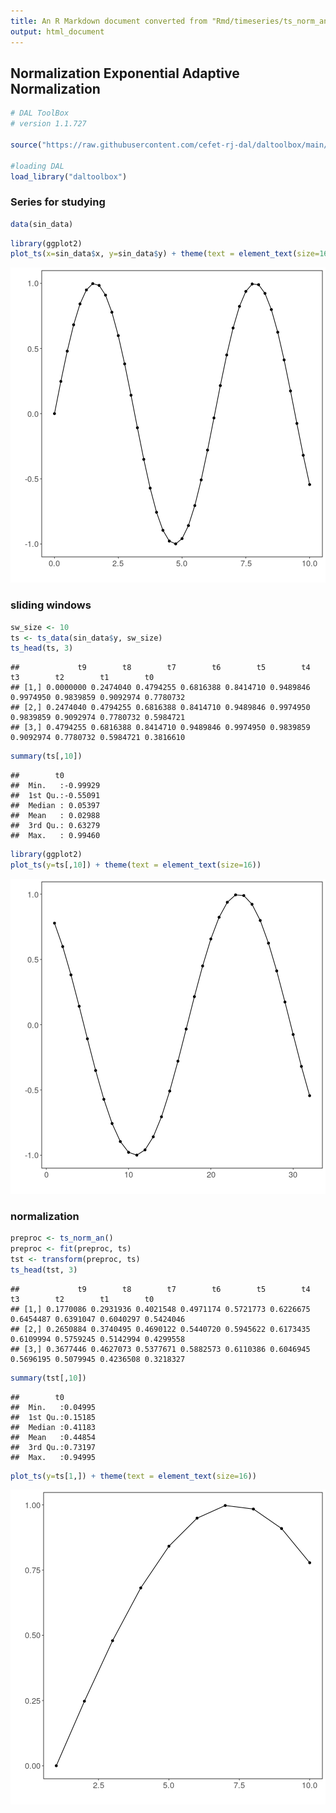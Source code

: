 ```yaml
---
title: An R Markdown document converted from "Rmd/timeseries/ts_norm_an.ipynb"
output: html_document
---
```


## Normalization Exponential Adaptive Normalization


```r
# DAL ToolBox
# version 1.1.727

source("https://raw.githubusercontent.com/cefet-rj-dal/daltoolbox/main/jupyter.R")

#loading DAL
load_library("daltoolbox") 
```

### Series for studying


```r
data(sin_data)
```


```r
library(ggplot2)
plot_ts(x=sin_data$x, y=sin_data$y) + theme(text = element_text(size=16))
```

![plot of chunk unnamed-chunk-3](fig/ts_norm_an/unnamed-chunk-3-1.png)

### sliding windows


```r
sw_size <- 10
ts <- ts_data(sin_data$y, sw_size)
ts_head(ts, 3)
```

```
##             t9        t8        t7        t6        t5        t4        t3        t2        t1        t0
## [1,] 0.0000000 0.2474040 0.4794255 0.6816388 0.8414710 0.9489846 0.9974950 0.9839859 0.9092974 0.7780732
## [2,] 0.2474040 0.4794255 0.6816388 0.8414710 0.9489846 0.9974950 0.9839859 0.9092974 0.7780732 0.5984721
## [3,] 0.4794255 0.6816388 0.8414710 0.9489846 0.9974950 0.9839859 0.9092974 0.7780732 0.5984721 0.3816610
```

```r
summary(ts[,10])
```

```
##        t0          
##  Min.   :-0.99929  
##  1st Qu.:-0.55091  
##  Median : 0.05397  
##  Mean   : 0.02988  
##  3rd Qu.: 0.63279  
##  Max.   : 0.99460
```


```r
library(ggplot2)
plot_ts(y=ts[,10]) + theme(text = element_text(size=16))
```

![plot of chunk unnamed-chunk-5](fig/ts_norm_an/unnamed-chunk-5-1.png)

### normalization


```r
preproc <- ts_norm_an()
preproc <- fit(preproc, ts)
tst <- transform(preproc, ts)
ts_head(tst, 3)
```

```
##             t9        t8        t7        t6        t5        t4        t3        t2        t1        t0
## [1,] 0.1770086 0.2931936 0.4021548 0.4971174 0.5721773 0.6226675 0.6454487 0.6391047 0.6040297 0.5424046
## [2,] 0.2650884 0.3740495 0.4690122 0.5440720 0.5945622 0.6173435 0.6109994 0.5759245 0.5142994 0.4299558
## [3,] 0.3677446 0.4627073 0.5377671 0.5882573 0.6110386 0.6046945 0.5696195 0.5079945 0.4236508 0.3218327
```

```r
summary(tst[,10])
```

```
##        t0         
##  Min.   :0.04995  
##  1st Qu.:0.15185  
##  Median :0.41183  
##  Mean   :0.44854  
##  3rd Qu.:0.73197  
##  Max.   :0.94995
```

```r
plot_ts(y=ts[1,]) + theme(text = element_text(size=16))
```

![plot of chunk unnamed-chunk-6](fig/ts_norm_an/unnamed-chunk-6-1.png)

